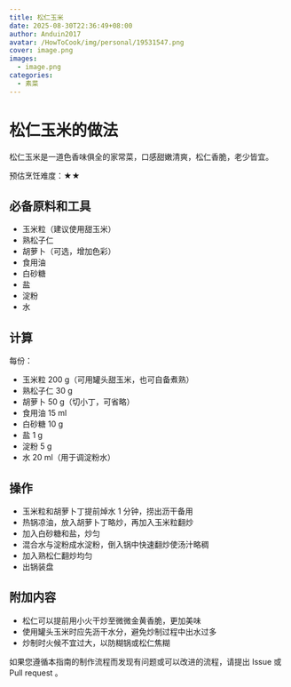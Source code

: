 ```yaml
---
title: 松仁玉米
date: 2025-08-30T22:36:49+08:00
author: Anduin2017
avatar: /HowToCook/img/personal/19531547.png
cover: image.png
images:
  - image.png
categories:
  - 素菜
---
```


# 松仁玉米的做法

松仁玉米是一道色香味俱全的家常菜，口感甜嫩清爽，松仁香脆，老少皆宜。

预估烹饪难度：★★

## 必备原料和工具

* 玉米粒（建议使用甜玉米）
* 熟松子仁
* 胡萝卜（可选，增加色彩）
* 食用油
* 白砂糖
* 盐
* 淀粉
* 水

## 计算

每份：

* 玉米粒 200 g（可用罐头甜玉米，也可自备煮熟）
* 熟松子仁 30 g
* 胡萝卜 50 g（切小丁，可省略）
* 食用油 15 ml
* 白砂糖 10 g
* 盐 1 g
* 淀粉 5 g
* 水 20 ml（用于调淀粉水）

## 操作

* 玉米粒和胡萝卜丁提前焯水 1 分钟，捞出沥干备用
* 热锅凉油，放入胡萝卜丁略炒，再加入玉米粒翻炒
* 加入白砂糖和盐，炒匀
* 混合水与淀粉成水淀粉，倒入锅中快速翻炒使汤汁略稠
* 加入熟松仁翻炒均匀
* 出锅装盘

## 附加内容

* 松仁可以提前用小火干炒至微微金黄香脆，更加美味
* 使用罐头玉米时应先沥干水分，避免炒制过程中出水过多
* 炒制时火候不宜过大，以防糊锅或松仁焦糊

如果您遵循本指南的制作流程而发现有问题或可以改进的流程，请提出 Issue 或 Pull request 。

